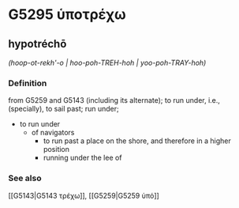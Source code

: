 # G5295 ὑποτρέχω

## hypotréchō

_(hoop-ot-rekh'-o | hoo-poh-TREH-hoh | yoo-poh-TRAY-hoh)_

### Definition

from G5259 and G5143 (including its alternate); to run under, i.e., (specially), to sail past; run under; 

- to run under
  - of navigators
    - to run past a place on the shore, and therefore in a higher position
    - running under the lee of

### See also

[[G5143|G5143 τρέχω]], [[G5259|G5259 ὑπό]]
